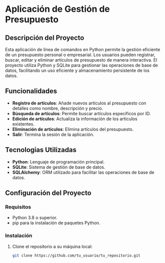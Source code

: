 # Aplicación de Gestión de Presupuesto

## Descripción del Proyecto
Esta aplicación de línea de comandos en Python permite la gestión eficiente de un presupuesto personal o empresarial. Los usuarios pueden registrar, buscar, editar y eliminar artículos de presupuesto de manera interactiva. El proyecto utiliza Python y SQLite para gestionar las operaciones de base de datos, facilitando un uso eficiente y almacenamiento persistente de los datos.

## Funcionalidades
- **Registro de artículos**: Añade nuevos artículos al presupuesto con detalles como nombre, descripción y precio.
- **Búsqueda de artículos**: Permite buscar artículos específicos por ID.
- **Edición de artículos**: Actualiza la información de los artículos existentes.
- **Eliminación de artículos**: Elimina artículos del presupuesto.
- **Salir**: Termina la sesión de la aplicación.

## Tecnologías Utilizadas
- **Python**: Lenguaje de programación principal.
- **SQLite**: Sistema de gestión de base de datos.
- **SQLAlchemy**: ORM utilizado para facilitar las operaciones de base de datos.

## Configuración del Proyecto

### Requisitos
- Python 3.8 o superior.
- pip para la instalación de paquetes Python.

### Instalación
1. Clone el repositorio a su máquina local:
   ```bash
   git clone https://github.com/tu_usuario/tu_repositorio.git
